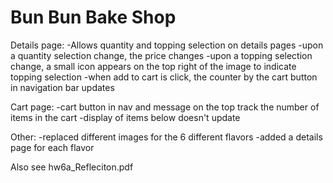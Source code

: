# Bun Bun Bake Shop

Details page:
-Allows quantity and topping selection on details pages
-upon a quantity selection change, the price changes
-upon a topping selection change, a small icon appears on the top right of the image to indicate topping selection
-when add to cart is click, the counter by the cart button in navigation bar updates

Cart page:
-cart button in nav and message on the top track the number of items in the cart
-display of items below doesn't update

Other:
-replaced different images for the 6 different flavors
-added a details page for each flavor

Also see hw6a_Refleciton.pdf
